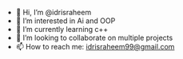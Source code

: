 - 👋 Hi, I’m @idrisraheem
- 👀 I’m interested in Ai and OOP
- 🌱 I’m currently learning c++
- 💞️ I’m looking to collaborate on multiple projects
- 📫 How to reach me: idrisraheem99@gmail.com

<!---
idrisraheem/idrisraheem is a ✨ special ✨ repository because its `README.md` (this file) appears on your GitHub profile.
You can click the Preview link to take a look at your changes.
--->
